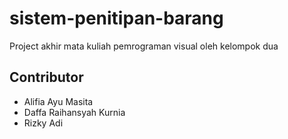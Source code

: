 # sistem-penitipan-barang
Project akhir mata kuliah pemrograman visual oleh kelompok dua 

## Contributor
- Alifia Ayu Masita
- Daffa Raihansyah Kurnia
- Rizky Adi
